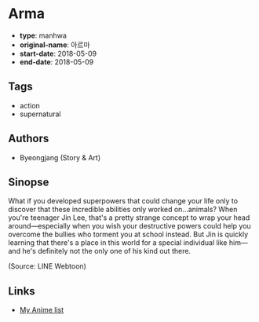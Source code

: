 # Arma

-   **type**: manhwa
-   **original-name**: 아르마
-   **start-date**: 2018-05-09
-   **end-date**: 2018-05-09

## Tags

-   action
-   supernatural

## Authors

-   Byeongjang (Story & Art)

## Sinopse

What if you developed superpowers that could change your life only to discover that these incredible abilities only worked on...animals? When you're teenager Jin Lee, that's a pretty strange concept to wrap your head around—especially when you wish your destructive powers could help you overcome the bullies who torment you at school instead. But Jin is quickly learning that there's a place in this world for a special individual like him—and he's definitely not the only one of his kind out there.

(Source: LINE Webtoon)

## Links

-   [My Anime list](https://myanimelist.net/manga/131293/Arma)
